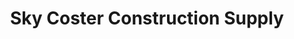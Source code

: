 ---
title: "Sky Coster Construction Supply"
url: /kawit/sky-coster-construction-supply/
shop: hardware
---